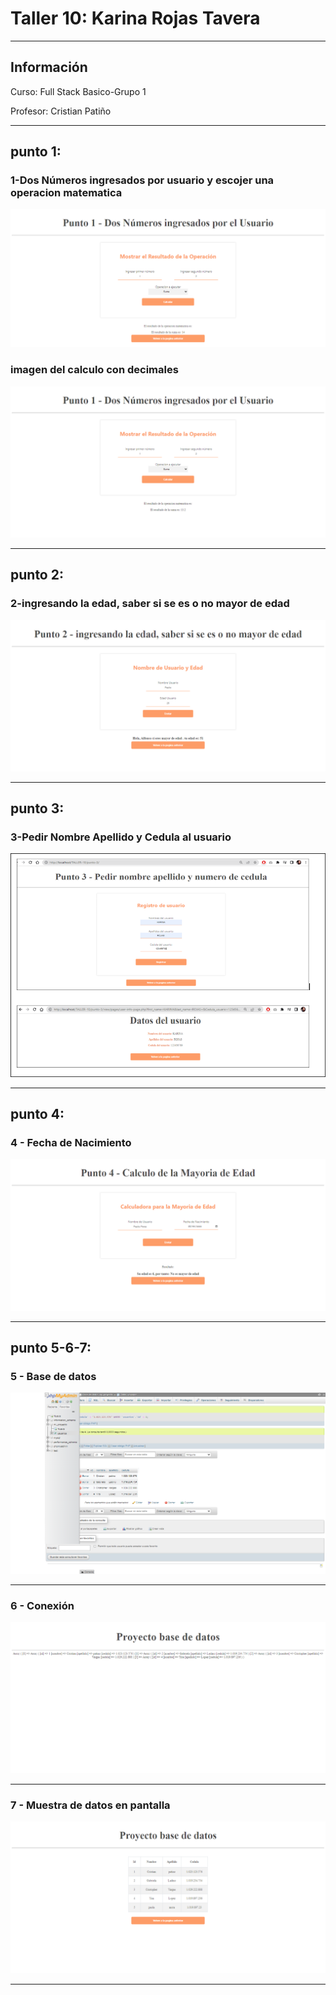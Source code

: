 <h1>Taller 10: Karina Rojas Tavera</h1>
<hr>
<h2>Información</h2>
<p>Curso: Full Stack Basico-Grupo 1 <p>
<p>Profesor: Cristian Patiño<p>
<hr>
<h2>punto 1:</h2>
<h3>1-Dos Números ingresados por usuario y escojer una operacion matematica</h3>
<img src="./public/images/puntounof.png" 
alt="dosnumerosenteros">
<h3>imagen del calculo con decimales</h3>
<img src="./public/images/calculofloat.png" 
alt="numerosfloat">
<hr>

<h2>punto 2:</h2>
<h3>2-ingresando la edad, saber si se es o no mayor de edad</h3>
<img src="./public/images/puntodosf.png" 
alt="mayor o menor de edad">
<hr>


<h2>punto 3:</h2>
<h3>3-Pedir Nombre Apellido y Cedula al usuario</h3>
<img src="./public/images/puntotres.png" 
alt="imagen3">
<hr>

<h2>punto 4:</h2>
<h3>4 - Fecha de Nacimiento</h3>
<img src="./public/images/puntocuatro.png" 
alt="fechanacimiento">
<hr>


<h2>punto 5-6-7:</h2>
<h3>5 - Base de datos</h3>
<img src="./public/images/mysql.png" 
alt="mysql">
<hr>

<h3>6 - Conexión</h3>
<img src="./public/images/conection.png" 
alt="connection">
<hr>

<h3>7 - Muestra de datos en pantalla</h3>
<img src="./public/images/puntosiete.png" 
alt="bd">
<hr>





